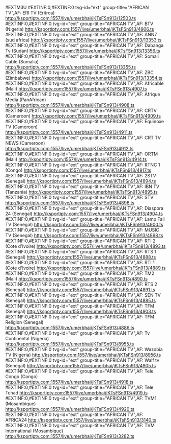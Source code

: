 #EXTM3U
#EXTINF:0,#EXTINF:0 tvg-id="ext" group-title="AFRICAN TV",AF: ERI TV (Eritrea)
http://ksportiptv.com:1557/live/umerbhai/jKTsFSn913/12503.ts
#EXTINF:0,#EXTINF:0 tvg-id="ext" group-title="AFRICAN TV",AF: BTV (Nigeria)
http://ksportiptv.com:1557/live/umerbhai/jKTsFSn913/4906.ts
#EXTINF:0,#EXTINF:0 tvg-id="ext" group-title="AFRICAN TV",AF: ANN7 (sud africa)
http://ksportiptv.com:1557/live/umerbhai/jKTsFSn913/13353.ts
#EXTINF:0,#EXTINF:0 tvg-id="ext" group-title="AFRICAN TV",AF: Dabanga Tv (Sudan)
http://ksportiptv.com:1557/live/umerbhai/jKTsFSn913/13356.ts
#EXTINF:0,#EXTINF:0 tvg-id="ext" group-title="AFRICAN TV",AF: Somali Cable (Somalia)
http://ksportiptv.com:1557/live/umerbhai/jKTsFSn913/13355.ts
#EXTINF:0,#EXTINF:0 tvg-id="ext" group-title="AFRICAN TV",AF: ZBC (Zimbabwe)
http://ksportiptv.com:1557/live/umerbhai/jKTsFSn913/13354.ts
#EXTINF:0,#EXTINF:0 tvg-id="ext" group-title="AFRICAN TV",AF: Africable (Mali)
http://ksportiptv.com:1557/live/umerbhai/jKTsFSn913/4907.ts
#EXTINF:0,#EXTINF:0 tvg-id="ext" group-title="AFRICAN TV",AF: Afrique Media (PanAfrican)
http://ksportiptv.com:1557/live/umerbhai/jKTsFSn913/4908.ts
#EXTINF:0,#EXTINF:0 tvg-id="ext" group-title="AFRICAN TV",AF: CRTV (Cameroon)
http://ksportiptv.com:1557/live/umerbhai/jKTsFSn913/4909.ts
#EXTINF:0,#EXTINF:0 tvg-id="ext" group-title="AFRICAN TV",AF: Equinoxe TV (Cameroon)
http://ksportiptv.com:1557/live/umerbhai/jKTsFSn913/4911.ts
#EXTINF:0,#EXTINF:0 tvg-id="ext" group-title="AFRICAN TV",AF: CRT TV NEWS (Cameroon)
http://ksportiptv.com:1557/live/umerbhai/jKTsFSn913/4912.ts
#EXTINF:0,#EXTINF:0 tvg-id="ext" group-title="AFRICAN TV",AF: ORTM (Mali)
http://ksportiptv.com:1557/live/umerbhai/jKTsFSn913/4914.ts
#EXTINF:0,#EXTINF:0 tvg-id="ext" group-title="AFRICAN TV",AF: RTNC 1 (Congo)
http://ksportiptv.com:1557/live/umerbhai/jKTsFSn913/4917.ts
#EXTINF:0,#EXTINF:0 tvg-id="ext" group-title="AFRICAN TV",AF: 2STV (Senegal)
http://ksportiptv.com:1557/live/umerbhai/jKTsFSn913/4894.ts
#EXTINF:0,#EXTINF:0 tvg-id="ext" group-title="AFRICAN TV",AF: IBN TV (Tanzania)
http://ksportiptv.com:1557/live/umerbhai/jKTsFSn913/4895.ts
#EXTINF:0,#EXTINF:0 tvg-id="ext" group-title="AFRICAN TV",AF: STV
http://ksportiptv.com:1557/live/umerbhai/jKTsFSn913/4896.ts
#EXTINF:0,#EXTINF:0 tvg-id="ext" group-title="AFRICAN TV",AF: Diaspora 24 (Senegal)
http://ksportiptv.com:1557/live/umerbhai/jKTsFSn913/4904.ts
#EXTINF:0,#EXTINF:0 tvg-id="ext" group-title="AFRICAN TV",AF: Lamp Fall TV (Senegal)
http://ksportiptv.com:1557/live/umerbhai/jKTsFSn913/4900.ts
#EXTINF:0,#EXTINF:0 tvg-id="ext" group-title="AFRICAN TV",AF: MUSIC TV (Senegal)
http://ksportiptv.com:1557/live/umerbhai/jKTsFSn913/4898.ts
#EXTINF:0,#EXTINF:0 tvg-id="ext" group-title="AFRICAN TV",AF: RTI 2 (Cote d'Ivoire)
http://ksportiptv.com:1557/live/umerbhai/jKTsFSn913/4893.ts
#EXTINF:0,#EXTINF:0 tvg-id="ext" group-title="AFRICAN TV",AF: RTS 1 (Senegal)
http://ksportiptv.com:1557/live/umerbhai/jKTsFSn913/4888.ts
#EXTINF:0,#EXTINF:0 tvg-id="ext" group-title="AFRICAN TV",AF: RTI 1 (Cote d'Ivoire)
http://ksportiptv.com:1557/live/umerbhai/jKTsFSn913/4889.ts
#EXTINF:0,#EXTINF:0 tvg-id="ext" group-title="AFRICAN TV",AF: TM2 (Mali)
http://ksportiptv.com:1557/live/umerbhai/jKTsFSn913/4890.ts
#EXTINF:0,#EXTINF:0 tvg-id="ext" group-title="AFRICAN TV",AF: RTS 2 (Senegal)
http://ksportiptv.com:1557/live/umerbhai/jKTsFSn913/4891.ts
#EXTINF:0,#EXTINF:0 tvg-id="ext" group-title="AFRICAN TV",AF: SEN TV (Senegal)
http://ksportiptv.com:1557/live/umerbhai/jKTsFSn913/4885.ts
#EXTINF:0,#EXTINF:0 tvg-id="ext" group-title="AFRICAN TV",AF: TFM (Senegal)
http://ksportiptv.com:1557/live/umerbhai/jKTsFSn913/4903.ts
#EXTINF:0,#EXTINF:0 tvg-id="ext" group-title="AFRICAN TV",AF: TFM Religion (Senegal)
http://ksportiptv.com:1557/live/umerbhai/jKTsFSn913/4886.ts
#EXTINF:0,#EXTINF:0 tvg-id="ext" group-title="AFRICAN TV",AF: Tv Continental (Nigeria)
http://ksportiptv.com:1557/live/umerbhai/jKTsFSn913/8955.ts
#EXTINF:0,#EXTINF:0 tvg-id="ext" group-title="AFRICAN TV",AF: Wazobia TV (Nigeria)
http://ksportiptv.com:1557/live/umerbhai/jKTsFSn913/8956.ts
#EXTINF:0,#EXTINF:0 tvg-id="ext" group-title="AFRICAN TV",AF: Walf tv (Senegal)
http://ksportiptv.com:1557/live/umerbhai/jKTsFSn913/4905.ts
#EXTINF:0,#EXTINF:0 tvg-id="ext" group-title="AFRICAN TV",AF: Tele Congo (Congo)
http://ksportiptv.com:1557/live/umerbhai/jKTsFSn913/4918.ts
#EXTINF:0,#EXTINF:0 tvg-id="ext" group-title="AFRICAN TV",AF: Tele Tchad
http://ksportiptv.com:1557/live/umerbhai/jKTsFSn913/4919.ts
#EXTINF:0,#EXTINF:0 tvg-id="ext" group-title="AFRICAN TV",AF: TVM1 (Mosambique)
http://ksportiptv.com:1557/live/umerbhai/jKTsFSn913/4920.ts
#EXTINF:0,#EXTINF:0 tvg-id="ext" group-title="AFRICAN TV",AF: AFRICA24
http://ksportiptv.com:1557/live/umerbhai/jKTsFSn913/3140.ts
#EXTINF:0,#EXTINF:0 tvg-id="ext" group-title="AFRICAN TV",AF: TVM International (Mosambique)
http://ksportiptv.com:1557/live/umerbhai/jKTsFSn913/3282.ts
